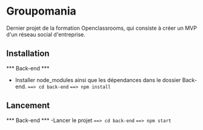 # Groupomania

Dernier projet de la formation Openclassrooms, qui consiste à créer un MVP d'un réseau social d'entreprise.

## Installation ##

*** Back-end ***
- Installer node_modules ainsi que les dépendances dans le dossier Back-end.
`==> cd back-end`
`==> npm install`


## Lancement ##

*** Back-end ***
-Lancer le projet 
`==> cd back-end`
`==> npm start`
